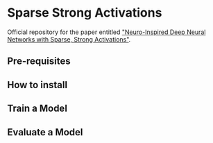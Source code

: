 # Sparse Strong Activations

Official repository for the paper entitled ["Neuro-Inspired Deep Neural Networks with Sparse, Strong Activations"](https://arxiv.org/abs/2202.13074 "Metehan Cekic, Can Bakiskan, Upamanyu Madhow"). 

## Pre-requisites

## How to install

## Train a Model

## Evaluate a Model

